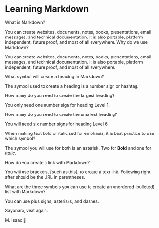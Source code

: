 # Learning Markdown

What is Markdown?

You can create websites, documents, notes, books, presentations, email messages, and technical documentation. It is also portable, platform independent, future proof, and most of all everywhere.
 Why do we use Markdown?

You can create websites, documents, notes, books, presentations, email messages, and technical documentation. It is also portable, platform independent, future proof, and most of all everywhere.

What symbol will create a heading in Markdown?

The symbol used to create a heading is a number sign or hashtag.

How many do you need to create the largest heading?

You only need one number sign for heading Level 1.

How many do you need to create the smallest heading?

You will need six number signs for heading Level 6

When making text bold or italicized for emphasis, it is best practice to use which symbol?

The symbol you will use for both is an asterisk. Two for **Bold** and one for *Italic*.

How do you create a link with Markdown?

You will use brackets, [such as this], to create a text link. Following right after should be the URL in parentheses.

What are the three symbols you can use to create an unordered (bulleted) list with Markdown?

You can use plus signs, asterisks, and dashes.

Sayonara, visit again.

M. Isaac 🤯